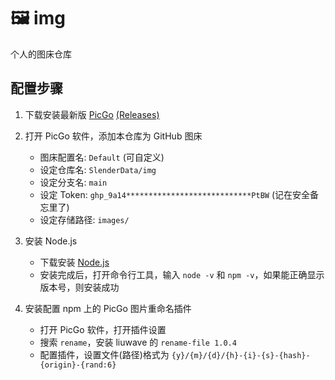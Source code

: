 # 🖼️ img

个人的图床仓库

## 配置步骤

1. 下载安装最新版 [PicGo](https://github.com/Molunerfinn/PicGo) [(Releases)](https://github.com/Molunerfinn/PicGo/releases)

2. 打开 PicGo 软件，添加本仓库为 GitHub 图床
   - 图床配置名: `Default` (可自定义)
   - 设定仓库名: `SlenderData/img`
   - 设定分支名: `main`
   - 设定 Token: `ghp_9a14****************************PtBW` (记在安全备忘里了)
   - 设定存储路径: `images/`

3. 安装 Node.js
   - 下载安装 [Node.js](https://nodejs.org/en/download/)
   - 安装完成后，打开命令行工具，输入 `node -v` 和 `npm -v`，如果能正确显示版本号，则安装成功

4. 安装配置 npm 上的 PicGo 图片重命名插件
   - 打开 PicGo 软件，打开插件设置
   - 搜索 `rename`，安装 liuwave 的 `rename-file 1.0.4`
   - 配置插件，设置文件(路径)格式为 `{y}/{m}/{d}/{h}-{i}-{s}-{hash}-{origin}-{rand:6}`
